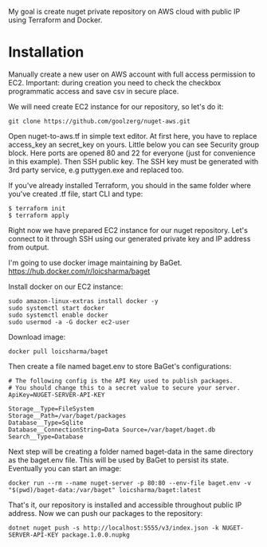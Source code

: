 My goal is create nuget private repository on AWS cloud with public IP using Terraform and Docker.

# Installation
Manually create a new user on AWS account with full access permission to EC2.
Important: during creation you need to check the checkbox programmatic access and save csv in secure place.

We will need create EC2 instance for our repository, so let's do it:
```
git clone https://github.com/goolzerg/nuget-aws.git
```

Open nuget-to-aws.tf in simple text editor. At first here, you have to replace access_key an secret_key on yours.
Little below you can see Security group block. Here ports are opened 80 and 22 for everyone (just for convenience in this example).
Then SSH public key. The SSH key must be generated with 3rd party service, e.g puttygen.exe and replaced too.

If you've already installed Terraform, you should in the same folder where you've created .tf file, start CLI and type:
```
$ terraform init
$ terraform apply
```
Right now we have prepared EC2 instance for our nuget repository. Let's connect to it through SSH using our generated private key and IP address from output.

I'm going to use docker image maintaining by BaGet.
https://hub.docker.com/r/loicsharma/baget

Install docker on our EC2 instance:
```
sudo amazon-linux-extras install docker -y
sudo systemctl start docker
sudo systemctl enable docker
sudo usermod -a -G docker ec2-user
```

Download image:
```
docker pull loicsharma/baget
```

Then create a file named baget.env to store BaGet's configurations:
```
# The following config is the API Key used to publish packages.
# You should change this to a secret value to secure your server.
ApiKey=NUGET-SERVER-API-KEY

Storage__Type=FileSystem
Storage__Path=/var/baget/packages
Database__Type=Sqlite
Database__ConnectionString=Data Source=/var/baget/baget.db
Search__Type=Database
```

Next step will be creating a folder named baget-data in the same directory as the baget.env file. This will be used by BaGet to persist its state.
Eventually you can start an image:
```
docker run --rm --name nuget-server -p 80:80 --env-file baget.env -v "$(pwd)/baget-data:/var/baget" loicsharma/baget:latest
```

That's it, our repository is installed and accessible throughout public IP address.
Now we can push our packages to the repository:
```
dotnet nuget push -s http://localhost:5555/v3/index.json -k NUGET-SERVER-API-KEY package.1.0.0.nupkg
```
